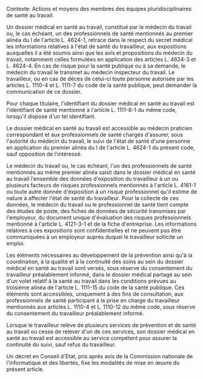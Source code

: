 Contexte: Actions et moyens des membres des équipes pluridisciplinaires de santé au travail.

Un dossier médical en santé au travail, constitué par le médecin du travail ou, le cas échéant, un des professionnels de santé mentionnés au premier alinéa du I de l'article L. 4624-1, retrace dans le respect du secret médical les informations relatives à l'état de santé du travailleur, aux expositions auxquelles il a été soumis ainsi que les avis et propositions du médecin du travail, notamment celles formulées en application des articles L. 4624-3 et L. 4624-4. En cas de risque pour la santé publique ou à sa demande, le médecin du travail le transmet au médecin inspecteur du travail. Le travailleur, ou en cas de décès de celui-ci toute personne autorisée par les articles L. 1110-4 et L. 1111-7 du code de la santé publique, peut demander la communication de ce dossier.

Pour chaque titulaire, l'identifiant du dossier médical en santé au travail est l'identifiant de santé mentionné à l'article L. 1111-8-1 du même code, lorsqu'il dispose d'un tel identifiant.

Le dossier médical en santé au travail est accessible au médecin praticien correspondant et aux professionnels de santé chargés d'assurer, sous l'autorité du médecin du travail, le suivi de l'état de santé d'une personne en application du premier alinéa du I de l'article L. 4624-1 du présent code, sauf opposition de l'intéressé.

Le médecin du travail ou, le cas échéant, l'un des professionnels de santé mentionnés au même premier alinéa saisit dans le dossier médical en santé au travail l'ensemble des données d'exposition du travailleur à un ou plusieurs facteurs de risques professionnels mentionnés à l'article L. 4161-1 ou toute autre donnée d'exposition à un risque professionnel qu'il estime de nature à affecter l'état de santé du travailleur. Pour la collecte de ces données, le médecin du travail ou le professionnel de santé tient compte des études de poste, des fiches de données de sécurité transmises par l'employeur, du document unique d'évaluation des risques professionnels mentionné à l'article L. 4121-3-1 et de la fiche d'entreprise. Les informations relatives à ces expositions sont confidentielles et ne peuvent pas être communiquées à un employeur auprès duquel le travailleur sollicite un emploi.

Les éléments nécessaires au développement de la prévention ainsi qu'à la coordination, à la qualité et à la continuité des soins au sein du dossier médical en santé au travail sont versés, sous réserve du consentement du travailleur préalablement informé, dans le dossier médical partagé au sein d'un volet relatif à la santé au travail dans les conditions prévues au troisième alinéa de l'article L. 1111-15 du code de la santé publique. Ces éléments sont accessibles, uniquement à des fins de consultation, aux professionnels de santé participant à la prise en charge du travailleur mentionnés aux articles L. 1110-4 et L. 1110-12 du même code, sous réserve du consentement du travailleur préalablement informé.

Lorsque le travailleur relève de plusieurs services de prévention et de santé au travail ou cesse de relever d'un de ces services, son dossier médical en santé au travail est accessible au service compétent pour assurer la continuité du suivi, sauf refus du travailleur.

Un décret en Conseil d'Etat, pris après avis de la Commission nationale de l'informatique et des libertés, fixe les modalités de mise en œuvre du présent article.